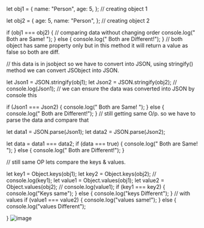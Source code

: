 let obj1 = {
  name: "Person",
  age: 5,
}; // creating object 1

let obj2 = {
  age: 5,
  name: "Person",
}; // creating object 2

if (obj1 === obj2) {
  // comparing data without changing order
  console.log(" Both are Same! ");
} else {
  console.log(" Both are Different!");
}
// both object has same property only but in this method it will return a value as false so both are diff.

// this data is in jsobject so we have to convert into JSON, using stringify() method we can convert JSObject into JSON.

let Json1 = JSON.stringify(obj1);
let Json2 = JSON.stringify(obj2);
// console.log(Json1); // we can ensure the data was converted into JSON by console this

if (Json1 === Json2) {
  console.log(" Both are Same! ");
} else {
  console.log(" Both are Different!");
}
// still getting same O/p. so we have to parse the data and compare that

let data1 = JSON.parse(Json1);
let data2 = JSON.parse(Json2);

let data = data1 === data2;
if (data === true) {
  console.log(" Both are Same! ");
} else {
  console.log(" Both are Different!");
}

// still same OP lets compare the keys & values.

let key1 = Object.keys(obj1);
let key2 = Object.keys(obj2);
// console.log(key1);
let value1 = Object.values(obj1);
let value2 = Object.values(obj2);
// console.log(value1);
if (key1 === key2) {
  console.log("Keys same");
} else {
  console.log("keys Different");
}
// with values
if (value1 === value2) {
  console.log("values same!");
} else {
    console.log("values Different");
    
}
![image](https://github.com/balajinagarajanofc/tasks/assets/128735982/783927bd-00c1-4538-80ba-0632f2ba20b2)
